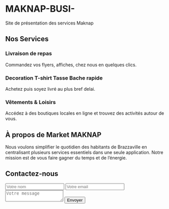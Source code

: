 # MAKNAP-BUSI-
Site de présentation des services Maknap
<section class="services">
  <h2>Nos Services</h2>
  <div class="service-list">
    <div class="service">
      <h3>Livraison de repas</h3>
      <p>Commandez vos flyers, affiches, chez nous en quelques clics.</p>
    </div>
    <div class="service">
      <h3>Decoration T-shirt Tasse Bache rapide</h3>
      <p>Achetez puis soyez livré au plus bref delai.</p>
    </div>
    <div class="service">
      <h3>Vêtements & Loisirs</h3>
      <p>Accédez à des boutiques locales en ligne et trouvez des activités autour de vous.</p>
    </div>
  </div>
</section>

<section class="a-propos">
  <h2>À propos de Market MAKNAP</h2>
  <p>Nous voulons simplifier le quotidien des habitants de Brazzaville en centralisant plusieurs services essentiels dans une seule application. Notre mission est de vous faire gagner du temps et de l’énergie.</p>
</section>

<section class="contact">
  <h2>Contactez-nous</h2>
  <form>
    <input type="text" placeholder="Votre nom" required>
    <input type="email" placeholder="Votre email" required>
    <textarea placeholder="Votre message" required></textarea>
    <button type="submit">Envoyer</button>
  </form>
</section>
